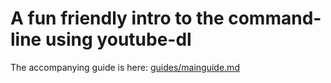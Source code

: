 
# A fun friendly intro to the command-line using youtube-dl



The accompanying guide is here: [guides/mainguide.md](guides/mainguide.md)
